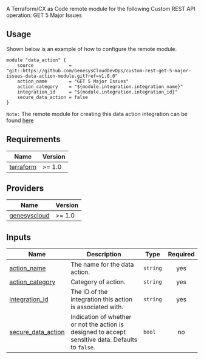A Terraform/CX as Code remote module for the following Custom REST API operation: GET 5 Major Issues

## Usage

Shown below is an example of how to configure the remote module.

```hcl
module "data_action" {
    source             = "git::https://github.com/GenesysCloudDevOps/custom-rest-get-5-major-issues-data-action-module.git?ref=v1.0.0"
    action_name        = "GET 5 Major Issues"
    action_category    = "${module.integration.integration_name}"
    integration_id     = "${module.integration.integration_id}"
    secure_data_action = false
}
```

`Note:` The remote module for creating this data action integration can be found [here](https://github.com/GenesysCloudDevOps/custom-rest-integration-module "Opens github.com/GenesysCloudDevOps/custom-rest-integration-module")

## Requirements

| Name | Version |
|------|---------|
| <a name="provider_terraform"></a>[terraform](https://www.terraform.io/) | >= 1.0 |

## Providers

| Name | Version |
|------|---------|
| <a name="provider_genesyscloud"></a> [genesyscloud](https://registry.terraform.io/providers/MyPureCloud/genesyscloud/latest) | >= 1.0|


## Inputs

| Name | Description | Type | Required |
|------|-------------|------|:--------:|
| <a name="action_name"></a> [action_name](#action\_\name)  | The name for the data action. | `string` | yes |
| <a name="action_category"></a> [action_category](#action\_\category)  | Category of action. | `string` | yes |
| <a name="integration_id"></a> [integration_id](#integration\_\id)  | The ID of the integration this action is associated with. | `string` | yes |
| <a name="secure_data_action"></a> [secure_data_action](#integration\_\id)  | Indication of whether or not the action is designed to accept sensitive data. Defaults to `false`. | `bool` | no |